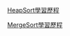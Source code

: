 [HeapSort學習歷程](https://nbviewer.jupyter.org/github/Lee-Yee/LY/blob/master/HW2/HeapSort.ipynb)

[MergeSort學習歷程](https://nbviewer.jupyter.org/github/Lee-Yee/LY/blob/master/HW2/MergeSort.ipynb)
